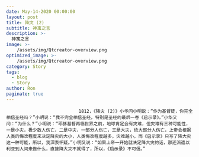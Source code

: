 ```yaml
---
date: May-14-2020 00:00:00
layout: post
title: 降灾 (2)
subtitle: 神寓之言
description: >-
  神寓之言
image: >-
    /assets/img/Qtcreator-overview.png
optimized_image: >-
    /assets/img/Qtcreator-overview.png
category: Story
tags:
  - blog
  - Story
author: Ron
paginate: true
---
```


							　　1812，《降灾 (2)》小华问小明说：“作为基督徒，你完全相信圣经吗？”小明说：“我不完全相信圣经，特别是圣经的最后一卷《启示录》。”小华又问：“为什么？”小明说：“耶稣基督再临世界之前，地球肯定会有灾难，但灾难有三种可能性，一是小灾，极少数人伤亡，二是中灾，一部分人伤亡，三是大灾，绝大部分人伤亡，上帝会根据人类的悔改程度来决定降灾的大小，人类悔改程度越多，灾难越小，而《启示录》只写了降大灾这一种可能，所以，我深表怀疑。”小明又说：“如果上帝一开始就决定降大灾的话，那还派遣以利亚到人间来做什么，直接降大灾不就得了，所以，《启示录》不可信。”
							
							
						